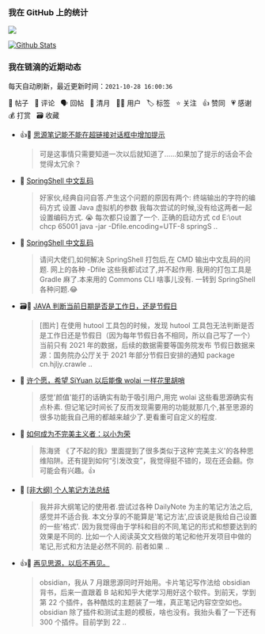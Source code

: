 ### 我在 GitHub 上的统计

<a title="Hits" target="_blank" href="https://github.com/Crowds21/Crowds21"><img src="https://hits.b3log.org/crowds21/crowds21.svg"></a>

[![Github Stats](https://github-readme-stats.vercel.app/api?username=crowds21&theme=tokyonight&show_icons=true)](https://github.com/crowds21)

<!--events start -->

### 我在链滴的近期动态

每天自动刷新，最近更新时间：`2021-10-28 16:00:36`

📝 帖子 &nbsp; 💬 评论 &nbsp; 🗣 回帖 &nbsp; 🌙 清月 &nbsp; 👨‍💻 用户 &nbsp; 🏷️ 标签 &nbsp; ⭐️ 关注 &nbsp; 👍 赞同 &nbsp; 💗 感谢 &nbsp; 💰 打赏 &nbsp; 🗃 收藏

* 👍💬 [思源笔记能不能在超链接对话框中增加提示](https://ld246.com/article/1635380820770/comment/1635382455982#comments)

  > 可是这事情只需要知道一次以后就知道了……如果加了提示的话会不会觉得太冗余？
* 💬 [SpringShell 中文乱码](https://ld246.com/article/1635345313549/comment/1635346921498#comments)

  > 好家伙,经典自问自答.产生这个问题的原因有两个: 终端输出的字符的编码方式 设置 Java 虚拟机的参数 我每次尝试的时候,没有给这两者一起设置编码方式. 😭 每次都只设置了一个. 正确的启动方式 cd E:\out chcp 65001 java -jar -Dfile.encoding=UTF-8 springS ..
* 📝 [SpringShell 中文乱码](https://ld246.com/article/1635345313549)

  > 请问大佬们,如何解决 SpringShell 打包后,在 CMD 输出中文乱码的问题. 网上的各种 -Dfile 这些我都试过了,并不起作用. 我用的打包工具是 Gradle 麻了.本来用的 Commons CLI 啥事儿没有. 一转到 SpringShell 各种问题.😂
* 🗃📝 [JAVA 判断当前日期是否是工作日，还是节假日](https://ld246.com/article/1635301211338)

  > [图片] 在使用 hutool 工具包的时候，发现 hutool 工具包无法判断是否是工作日还是节假日（因为每年节假日各不相同，所以自己写了一个） 当前只有 2021 年的数据，后续的数据需要等国务院发布 节假日数据来源：国务院办公厅关于 2021 年部分节假日安排的通知 package cn.hjljy.crawle ..
* 💬 [许个愿，希望 SiYuan 以后能像 wolai 一样花里胡哨](https://ld246.com/article/1635238316628/comment/1635253337930#comments)

  > 感觉'颜值'能打的话确实有助于吸引用户,用完 wolai 这些看思源确实有点朴素. 但记笔记时间长了反而发现需要用的功能就那几个,甚至思源的很多功能我自己用的都越来越少了.更看重可自定义的程度.
* 💬 [如何成为不完美主义者：以小为荣](https://ld246.com/article/1635175363221/comment/1635211566330#comments)

  > 陈海贤 《了不起的我》里面提到了很多类似于这种'完美主义'的各种思维陷阱。还有提到如何“引发改变”，我觉得挺不错的，现在还会翻。你可能会有兴趣。👍
* 📝 [[非大纲] 个人笔记方法总结](https://ld246.com/article/1635163613031)

  > 我并非大纲笔记的使用者.尝试过各种 DailyNote 为主的笔记方法之后,感觉并不适合我. 本文分享的不能算是'笔记方法',应该说是我给自己设置的一些'格式'. 因为我觉得由于学科和目的不同,笔记的形式和想要达到的效果是不同的. 比如一个人阅读英文文档做的笔记和他开发项目中做的笔记,形式和方法是必然不同的. 前者如果 ..
* 👍💬 [再见思源，以后不再见。](https://ld246.com/article/1630378855743/comment/1632017885190#comments)

  > obsidian，我从 7 月跟思源同时开始用。卡片笔记写作法给 obsidian 背书，后来一直跟着 B 站和知乎大佬学习用好这个软件。到前天，学到第 22 个插件，各种酷炫的主题装了一堆，真正笔记内容空空如也。obsidian 除了插件和测试主题的模板，啥也没有。我抬头看了一下还有 300 个插件。目前学到 22  ..


<!--events end -->
